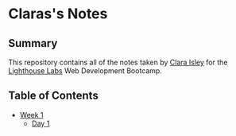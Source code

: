 # Claras's Notes

## Summary
This repository contains all of the notes taken by [Clara Isley](https://github.com/claraisley) for the [Lighthouse Labs](https://www.lighthouselabs.ca/) Web Development Bootcamp.

## Table of Contents
* [Week 1](/Week_1)
    * [Day 1](/Week_1/Day_1)




